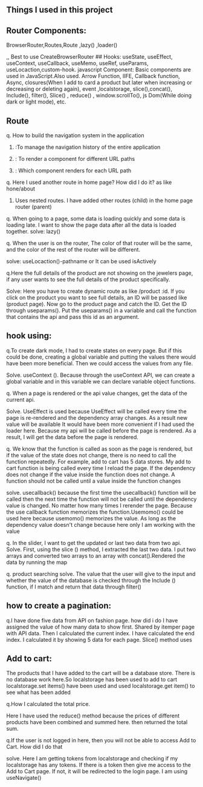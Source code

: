 ## Things I used in this project
## Router Components:
BrowserRouter,Routes,Route ,lazy() ,loader()
<Link>,<NavLink>, Best to use CreateBrowserRouter
## Hooks:
useState, useEffect, useContext, useCallback, useMemo, useRef, useParams, useLocaction,custom-hook.
javascript Component:
 Basic components are used in JavaScript.Also used.
Arrow Function, IIFE, Callback function, Async, closures(When I add to card a product but later when increasing or decreasing or deleting again), event ,localstorage, slice(),concat(), Include(), filter(), Slice() , reduce() , window.scrollTo(), js Dom(While doing dark or light mode), etc.

## Route
q. How to build the navigation system in the application
1. <BrowserRouter> :To manage the navigation history of the entire application

2. <Routes>: To render a component for different URL paths
3. <Route>: Which component renders for each URL path

q. Here I used another route in home page? How did I do it? as like hone/about
1. Uses nested routes. I have added other routes (child) in the home page router (parent)
   
q. When going to a page, some data is loading quickly and some data is loading late. I want to show the page data after all the data is loaded together.
solve: lazy()

q. When the user is on the router, The color of that router will be the same, and the color of the rest of the router will be different.

solve: useLocaction()-pathname or It can be used isActively

q.Here the full details of the product are not showing on the jewelers page, if any user wants to see
the full details of the product specifically.

Solve: Here you have to create dynamic route as like /product :id. If you click on the product you want to see full details, an ID will be passed like (product page). Now go to the product page and catch the ID. Get the ID through useparams(). Put the useparams() in a variable and call the function that contains the api and pass this id as an argument.

## hook using:
q.To create dark mode, I had to create states on every page. But if this could be done, creating a global variable and putting the values there would have been more beneficial. Then we could access the values from any file.

Solve. useContext (). Because through the useContext API, we can create a global variable and in this variable we can declare variable object functions.

q. When a page is rendered or the api value changes, get the data of the current api.

Solve. UseEffect is used because UseEffect will be called every time the page is re-rendered and the dependency array changes. As a result new value will be available It would have been more convenient if I had used the loader here. Because my api will be called before the page is rendered. As a result, I will get the data before the page is rendered.


q. We know that the function is called as soon as the page is rendered, but if the value of the state does not change, there is no need to call the function repeatedly. For example, add to cart has 5 data stores. My add to cart function is being called every time I reload the page. If the dependency does not change if the value inside the function does not change. A function should not be called until a value inside the function changes

solve. usecallback() because the first time the usecallback() function will be called then the next time
the function will not be called until the dependency value is changed. No matter how many times I rerender the page. Because the use callback function memorizes the function.Usemomo() could be used here because usemomo() memorizes the value. As long as the dependency value doesn't change because here only I am working with the value



q. In the slider, I want to get the updated or last two data from two api.
Solve. First, using the slice () method, I extracted the last two data. I put two arrays and converted two arrays to an array with concat().Rendered the data by running the map

q. product searching
solve. The value that the user will give to the input and whether the value of the database is checked
through the Include () function, if I match and return that data through filter()

## how to create a pagination:
q.I have done five data from API on fashion page. how did i do
I have assigned the value of how many data to show first. Shared by itemper page with API data.
Then I calculated the current index. I have calculated the end index. I calculated it by showing 5 data
for each page. Slice() method uses

## Add to cart:
The products that I have added to the cart will be a database store. There is no database work here.So localstorage has been used to add to cart localstorage.set items() have been used and used localstorage.get item() to see what has been added

q.How I calculated the total price.

Here I have used the reduce() method because the prices of different products have been combined and summed here. then returned the total sum.


q.If the user is not logged in here, then you will not be able to access Add to Cart. How did I do that

solve. Here I am getting tokens from localstorage and checking if my localstorage has any tokens. If there is a token then give me access to the Add to Cart page. If not, it will be redirected to the login page. I am using useNavigate()
